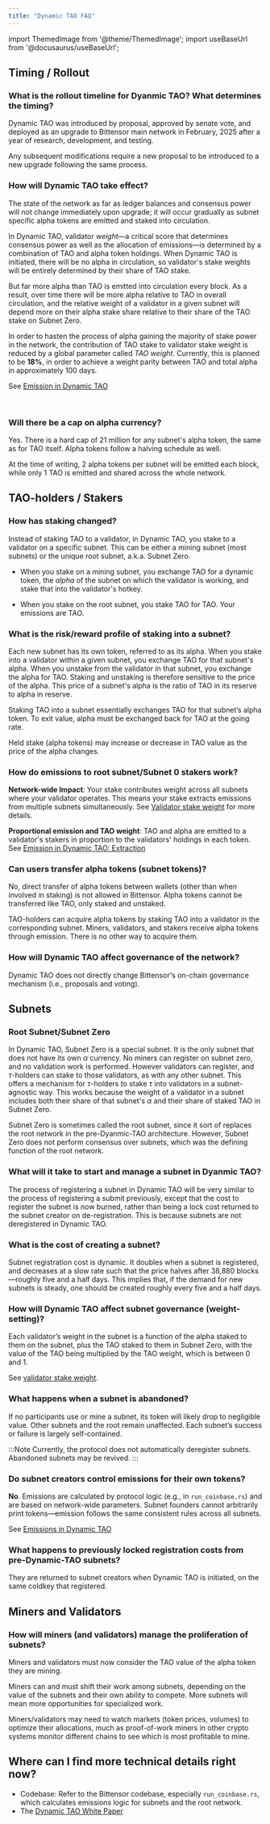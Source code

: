 ```yaml
---
title: "Dynamic TAO FAQ"
--- 
```

import ThemedImage from '@theme/ThemedImage';
import useBaseUrl from '@docusaurus/useBaseUrl';

## Timing / Rollout

### What is the rollout timeline for Dyanmic TAO? What determines the timing?

Dynamic TAO was introduced by proposal, approved by senate vote, and deployed as an upgrade to Bittensor main network in February, 2025 after a year of research, development, and testing.

Any subsequent modifications require a new proposal to be introduced to a new upgrade following the same process.

### How will Dynamic TAO take effect?

The state of the network as far as ledger balances and consensus power will not change immediately upon upgrade; it will occur gradually as subnet specific alpha tokens are emitted and staked into circulation.

In Dynamic TAO, validator *weight*&mdash;a critical score that determines consensus power as well as the allocation of emissions&mdash;is determined by a combination of TAO and alpha token holdings. When Dynamic TAO is initiated, there will be no alpha in circulation, so validator's stake weights will be entirely determined by their share of TAO stake.

But far more alpha than TAO is emitted into circulation every block. As a result, over time there will be more alpha relative to TAO in overall circulation, and the relative weight of a validator in a given subnet will depend more on their alpha stake share relative to their share of the TAO stake on Subnet Zero.

In order to hasten the process of alpha gaining the majority of stake power in the network, the contribution of TAO stake to validator stake weight is reduced by a global parameter called *TAO weight*. Currently, this is planned to be **18%**, in order to achieve a weight parity between TAO and total alpha in approximately 100 days.

See [Emission in Dynamic TAO](./emission.md)
<center>
<ThemedImage
alt="Curves"
sources={{
    light: useBaseUrl('/img/docs/dynamic-tao/curves.png'),
    dark: useBaseUrl('/img/docs/dynamic-tao/curves.png'),
  }}
style={{width: 650}}
/>
</center>

<br />

### Will there be a cap on alpha currency?

Yes. There is a hard cap of 21 million for any subnet's alpha token, the same as for TAO itself. Alpha tokens follow a halving schedule as well. 

At the time of writing, 2 alpha tokens per subnet will be emitted each block, while only 1 TAO is emitted and shared across the whole network.

## TAO-holders / Stakers

### How has staking changed?

Instead of staking TAO to a validator, in Dynamic TAO, you stake to a validator on a specific subnet. This can be either a mining subnet (most subnets) or the unique root subnet, a.k.a. Subnet Zero.

- When you stake on a mining subnet, you exchange TAO for a dynamic token, the *alpha* of the subnet on which the validator is working, and stake that into the validator's hotkey.

- When you stake on the root subnet, you stake TAO for TAO. Your emissions are TAO.

### What is the risk/reward profile of staking into a subnet?

Each new subnet has its own token, referred to as its alpha. When you stake into a validator within a given subnet, you exchange TAO for that subnet's alpha. When you unstake from the validator in that subnet, you exchange the alpha for TAO. Staking and unstaking is therefore sensitive to the price of the alpha. This price of a subnet's alpha is the ratio of TAO in its reserve to alpha in reserve. 

Staking TAO into a subnet essentially exchanges TAO for that subnet’s alpha token. To exit value, alpha must be exchanged back for TAO at the going rate.

Held stake (alpha tokens) may increase or decrease in TAO value as the price of the alpha changes.

### How do emissions to root subnet/Subnet 0 stakers work?
	
**Network-wide Impact**: Your stake contributes weight across all subnets where your validator operates. This means your stake extracts emissions from multiple subnets simultaneously. See [Validator stake weight](dtao-guide#validator-stake-weight) for more details.

**Proportional emission and TAO weight**: TAO and alpha are emitted to a validator's stakers in proportion to the validators' holdings in each token. See [Emission in Dynamic TAO: Extraction](./emission.md#extraction)

### Can users transfer alpha tokens (subnet tokens)?

No, direct transfer of alpha tokens between wallets (other than when involved in staking) is not allowed in Bittensor. Alpha tokens cannot be transferred like TAO, only staked and unstaked.

TAO-holders can acquire alpha tokens by staking TAO into a validator in the corresponding subnet. Miners, validators, and stakers receive alpha tokens through emission. There is no other way to acquire them.

### How will Dynamic TAO affect governance of the network?

Dynamic TAO does not directly change Bittensor's on-chain governance mechanism (i.e., proposals and voting).

## Subnets

### Root Subnet/Subnet Zero

In Dynamic TAO, Subnet Zero is a special subnet. It is the only subnet that does not have its own $\alpha$ currency. No miners can register on subnet zero, and no validation work is performed. However validators can register, and $\tau$-holders can stake to those validators, as with any other subnet. This offers a mechanism for $\tau$-holders to stake $\tau$ into validators in a subnet-agnostic way. This works because the weight of a validator in a subnet includes both their share of that subnet's $\alpha$ and their share of staked TAO in Subnet Zero.

Subnet Zero is sometimes called the root subnet, since it sort of replaces the root network in the pre-Dyanmic-TAO architecture. However, Subnet Zero does not perform consensus over subnets, which was the defining function of the root network.

### What will it take to start and manage a subnet in Dyanmic TAO?

The process of registering a subnet in Dynamic TAO will be very similar to the process of registering a submit previously, except that the cost to register the subnet is now burned, rather than being a lock cost returned to the subnet creator on de-registration. This is because subnets are not deregistered in Dynamic TAO.


### What is the cost of creating a subnet?

Subnet registration cost is dynamic. It doubles when a subnet is registered, and decreases at a slow rate such that the price halves after 38,880 blocks&mdash;roughly five and a half days. This implies that, if the demand for new subnets is steady, one should be created roughly every five and a half days.

### How will Dynamic TAO affect subnet governance (weight-setting)?

Each validator’s weight in the subnet is a function of the alpha staked to them on the subnet, plus the TAO staked to them in Subnet Zero, with the value of the TAO being multiplied by the TAO weight, which is between 0 and 1.

See [validator stake weight](./dtao-guide.md#walidator-stake-weight).

### What happens when a subnet is abandoned?

If no participants use or mine a subnet, its token will likely drop to negligible value. Other subnets and the root remain unaffected. Each subnet’s success or failure is largely self-contained.

:::Note
Currently, the protocol does not automatically deregister subnets. Abandoned subnets may be revived.
:::

### Do subnet creators control emissions for their own tokens?

**No**. Emissions are calculated by protocol logic (e.g., in `run_coinbase.rs`) and are based on network-wide parameters. Subnet founders cannot arbitrarily print tokens&mdash;emission follows the same consistent rules across all subnets.

See [Emissions in Dynamic TAO](./emission.md)

### What happens to previously locked registration costs from pre-Dynamic-TAO subnets?

They are returned to subnet creators when Dynamic TAO is initiated, on the same coldkey that registered.

## Miners and Validators

### How will miners (and validators) manage the proliferation of subnets?

Miners and validators must now consider the TAO value of the alpha token they are mining.

Miners can and must shift their work among subnets, depending on the value of the subnets and their own ability to compete. More subnets will mean more opportunities for specialized work.

Miners/validators may need to watch markets (token prices, volumes) to optimize their allocations, much as proof-of-work miners in other crypto systems monitor different chains to see which is most profitable to mine.

## Where can I find more technical details right now?

- Codebase: Refer to the Bittensor codebase, especially `run_coinbase.rs`, which calculates emissions logic for subnets and the root network.  
- The [Dynamic TAO White Paper](https://drive.google.com/file/d/1vkuxOFPJyUyoY6dQzfIWwZm2_XL3AEOx/view)

